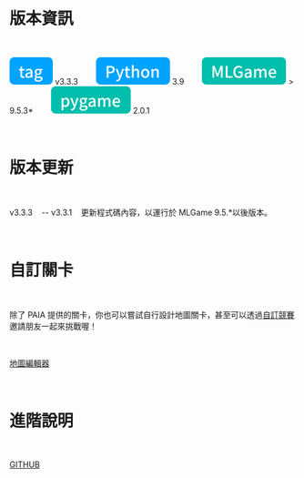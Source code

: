 # 版本資訊

<br />

![tag-chip](/assets/icons/tag.svg) v3.3.3&nbsp;&nbsp;&nbsp;&nbsp;&nbsp;&nbsp;&nbsp;&nbsp;![python-chip](/assets/icons/python.svg) 3.9&nbsp;&nbsp;&nbsp;&nbsp;&nbsp;&nbsp;&nbsp;&nbsp;![mlgame-chip](/assets/icons/mlGame.svg) > 9.5.3\*&nbsp;&nbsp;&nbsp;&nbsp;&nbsp;&nbsp;&nbsp;&nbsp;![pygame-chip](/assets/icons/pygame.svg) 2.0.1

<br />

# 版本更新

<br />

v3.3.3&nbsp;&nbsp;&nbsp;&nbsp;--
v3.3.1&nbsp;&nbsp;&nbsp;&nbsp;更新程式碼內容，以運行於 MLGame 9.5.\*以後版本。

<br />

# 自訂關卡

<br />

除了 PAIA 提供的關卡，你也可以嘗試自行設計地圖關卡，甚至可以透過[自訂競賽](https://)邀請朋友一起來挑戰喔！

<br />

[地圖編輯器](https://)

<br />

# 進階說明

<br />

[GITHUB](https://github.com/PAIA-Playful-AI-Arena/pingpong)

